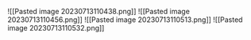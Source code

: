 ![[Pasted image 20230713110438.png]]
![[Pasted image 20230713110456.png]]
![[Pasted image 20230713110513.png]]
![[Pasted image 20230713110532.png]]
